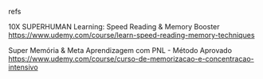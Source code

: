 refs

10X SUPERHUMAN Learning: Speed Reading & Memory Booster
https://www.udemy.com/course/learn-speed-reading-memory-techniques

Super Memória & Meta Aprendizagem com PNL - Método Aprovado
https://www.udemy.com/course/curso-de-memorizacao-e-concentracao-intensivo